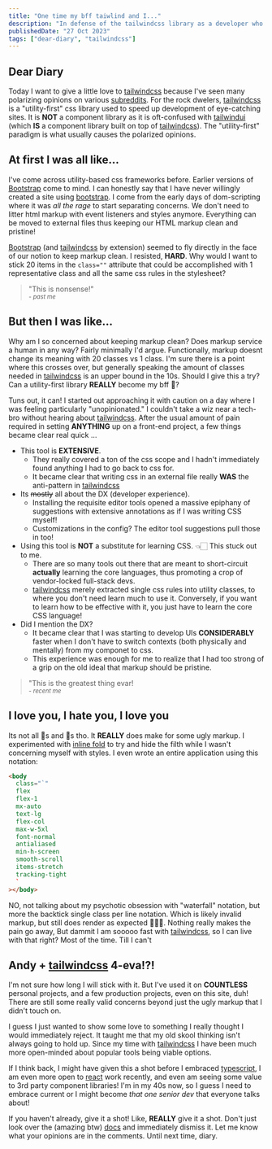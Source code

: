 ```yaml
---
title: "One time my bff taiwlind and I..."
description: "In defense of the tailwindcss library as a developer who has traditionally hated on similar libraries"
publishedDate: "27 Oct 2023"
tags: ["dear-diary", "tailwindcss"]
---
```


## Dear Diary

Today I want to give a little love to [tailwindcss](https://tailwindcss.com) because I've seen many polarizing opinions on various [subreddits](https://www.reddit.com/r/Frontend). For the rock dwelers, [tailwindcss](https://tailwindcss.com) is a "utility-first" css library used to speed up development of eye-catching sites. It is **NOT** a component library as it is oft-confused with [tailwindui](https://tailwindui.com/) (which **IS** a component library built on top of [tailwindcss](https://tailwindcss.com)). The "utility-first" paradigm is what usually causes the polarized opinions.

## At first I was all like...

I've come across utility-based css frameworks before. Earlier versions of [Bootstrap](https://getbootstrap.com/) come to mind. I can honestly say that I have never willingly created a site using [bootstrap](https://getbootstrap.com/). I come from the early days of dom-scripting where it was _all the rage_ to start separating concerns. We don't need to litter html markup with event listeners and styles anymore. Everything can be moved to external files thus keeping our HTML markup clean and pristine!

[Bootstrap](https://getbootstrap.com/) (and [tailwindcss](https://tailwindcss.com) by extension) seemed to fly directly in the face of our notion to keep markup clean. I resisted, **HARD**. Why would I want to stick 20 items in the `class=""` attribute that could be accomplished with 1 representative class and all the same css rules in the stylesheet?

> "This is nonsense!" <br/><small>_- past me_</small>

## But then I was like...

Why am I so concerned about keeping markup clean? Does markup service a human in any way? Fairly minimally I'd argue. Functionally, markup doesnt change its meaning with 20 classes vs 1 class. I'm sure there is a point where this crosses over, but generally speaking the amount of classes needed in [tailwindcss](https://tailwindcss.com) is an upper bound in the 10s. Should I give this a try? Can a utility-first library **REALLY** become my bff 🩷?

Tuns out, it can! I started out approaching it with caution on a day where I was feeling particularly "unopinionated." I couldn't take a wiz near a tech-bro without hearing about [tailwindcss](https://tailwindcss.com). After the usual amount of pain required in setting **ANYTHING** up on a front-end project, a few things became clear real quick ...

- This tool is **EXTENSIVE**.
  - They really covered a ton of the css scope and I hadn't immediately found anything I had to go back to css for.
  - It became clear that writing css in an external file really **WAS** the anti-pattern in [tailwindcss](https://tailwindcss.com)
- Its ~~mostly~~ all about the DX (developer experience).
  - Installing the requisite editor tools opened a massive epiphany of suggestions with extensive annotations as if I was writing CSS myself!
  - Customizations in the config? The editor tool suggestions pull those in too!
- Using this tool is **NOT** a substitute for learning CSS. 👈🏻 This stuck out to me.
  - There are so many tools out there that are meant to short-circuit **actually** learning the core languages, thus promoting a crop of vendor-locked full-stack devs.
  - [tailwindcss](https://tailwindcss.com) merely extracted single css rules into utility classes, to where you don't need learn much to use it. Conversely, if you want to learn how to be effective with it, you just have to learn the core CSS language!
- Did I mention the DX?
  - It became clear that I was starting to develop UIs **CONSIDERABLY** faster when I don't have to switch contexts (both physically and mentally) from my componet to css.
  - This experience was enough for me to realize that I had too strong of a grip on the old ideal that markup should be pristine.

> "This is the greatest thing evar! <br/><small>_- recent me_</small>

## I love you, I hate you, I love you

Its not all 🦄s and 💩s tho. It **REALLY** does make for some ugly markup. I experimented with [inline fold](https://github.com/moalamri/vscode-inline-fold) to try and hide the filth while I wasn't concerning myself with styles. I even wrote an entire application using this notation:

```html
<body
  class="`"
  flex
  flex-1
  mx-auto
  text-lg
  flex-col
  max-w-5xl
  font-normal
  antialiased
  min-h-screen
  smooth-scroll
  items-stretch
  tracking-tight
  `
></body>
```

NO, not talking about my psychotic obsession with "waterfall" notation, but more the backtick single class per line notation. Which is likely invalid markup, but still does render as expected 🤷🏻‍♂️. Nothing really makes the pain go away, But dammit I am sooooo fast with [tailwindcss](https://tailwindcss.com), so I can live with that right? Most of the time. Till I can't

## Andy + [tailwindcss](https://tailwindcss.com) 4-eva!?!

I'm not sure how long I will stick with it. But I've used it on **COUNTLESS** personal projects, and a few production projects, even on this site, duh! There are still some really valid concerns beyond just the ugly markup that I didn't touch on.

I guess I just wanted to show some love to something I really thought I would immediately reject. It taught me that my old skool thinking isn't always going to hold up. Since my time with [tailwindcss](https://tailwindcss.com) I have been much more open-minded about popular tools being viable options.

If I think back, I might have given this a shot before I embraced [typescript](https://www.typescriptlang.org/), I am even more open to [react](https://react.dev/) work recently, and even am seeing some value to 3rd party component libraries! I'm in my 40s now, so I guess I need to embrace current or I might become _that one senior dev_ that everyone talks about!

If you haven't already, give it a shot! Like, **REALLY** give it a shot. Don't just look over the (amazing btw) [docs](https://tailwindcss.com/docs/installation) and immediately dismiss it. Let me know what your opinions are in the comments. Until next time, diary.

<br/>
